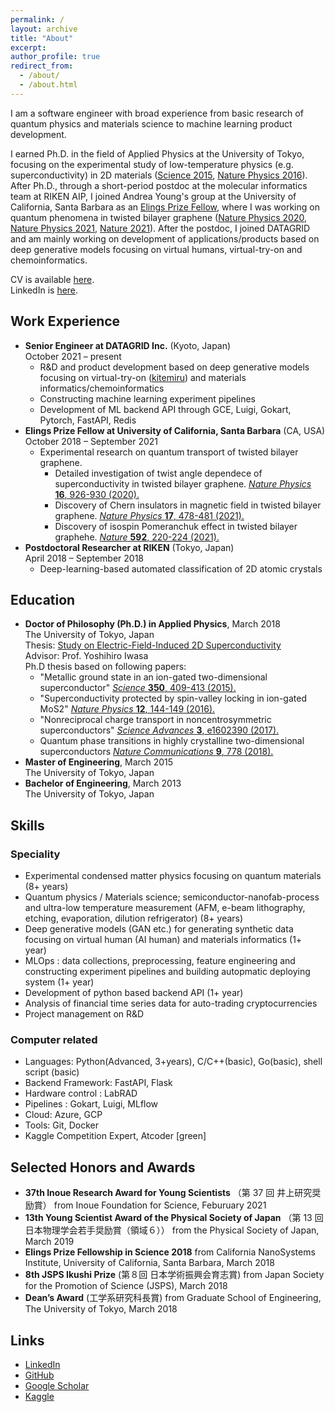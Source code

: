 ```yaml
---
permalink: /
layout: archive
title: "About"
excerpt:
author_profile: true
redirect_from:
  - /about/
  - /about.html
---
```


I am a software engineer with broad experience from basic research of quantum physics and materials science to machine learning product development.

I earned Ph.D. in the field of Applied Physics at the University of Tokyo, focusing on the experimental study of low-temperature physics (e.g. superconductivity) in 2D materials ([Science 2015](https://science.sciencemag.org/content/350/6259/409), [Nature Physics 2016](https://www.nature.com/articles/nphys3580)). After Ph.D., through a short-period postdoc at the molecular informatics team at RIKEN AIP, I joined Andrea Young's group at the University of California, Santa Barbara as an [Elings Prize Fellow](https://www.cnsi.ucsb.edu/programs/elings-fellowships), where I was working on quantum phenomena in twisted bilayer graphene ([Nature Physics 2020](https://www.nature.com/articles/s41567-020-0928-3), [Nature Physics 2021](https://www.nature.com/articles/s41567-020-01129-4), [Nature 2021](https://www.nature.com/articles/s41586-021-03409-2)). After the postdoc, I joined DATAGRID and am mainly working on development of applications/products based on deep generative models focusing on virtual humans, virtual-try-on and chemoinformatics.

CV is available [here](https://www.yusaito.com/files/yusaito_CV.pdf).<br>
LinkedIn is [here](https://www.linkedin.com/in/yu-saito-03080088/).

## Work Experience

- **Senior Engineer at DATAGRID Inc.** (Kyoto, Japan)<br>
  October 2021 – present
  - R&D and product development based on deep generative models focusing on virtual-try-on ([kitemiru](https://kitemiru.tech/)) and materials informatics/chemoinformatics
  - Constructing machine learning experiment pipelines
  - Development of ML backend API through GCE, Luigi, Gokart, Pytorch, FastAPI, Redis
- **Elings Prize Fellow at University of California, Santa Barbara** (CA, USA)<br>
  October 2018 – September 2021
  - Experimental research on quantum transport of twisted bilayer graphene.
    - Detailed investigation of twist angle dependece of superconductivity in twisted bilayer graphene. [_Nature Physics_ **16**, 926-930 (2020).](https://www.nature.com/articles/s41567-020-0928-3)
    - Discovery of Chern insulators in magnetic field in twisted bilayer graphene. [_Nature Physics_ **17**, 478-481 (2021).](https://www.nature.com/articles/s41567-020-01129-4)
    - Discovery of isospin Pomeranchuk effect in twisted bilayer graphehe. [_Nature_ **592**, 220-224 (2021).](https://www.nature.com/articles/s41586-021-03409-2)
- **Postdoctoral Researcher at RIKEN** (Tokyo, Japan)<br>
  April 2018 – September 2018
  - Deep-learning-based automated classification of 2D atomic crystals

## Education

- **Doctor of Philosophy (Ph.D.) in Applied Physics**, March 2018<br>
  The University of Tokyo, Japan<br>
  Thesis: [Study on Electric-Field-Induced 2D Superconductivity](https://repository.dl.itc.u-tokyo.ac.jp/record/52951/files/A34770.pdf)<br>
  Advisor: Prof. Yoshihiro Iwasa<br>
  Ph.D thesis based on following papers:
  - "Metallic ground state in an ion-gated two-dimensional superconductor" [_Science_ **350**, 409-413 (2015).](https://science.sciencemag.org/content/350/6259/409)
  - "Superconductivity protected by spin-valley locking in ion-gated MoS2" [_Nature Physics_ **12**, 144-149 (2016).](https://www.nature.com/articles/nphys3580)
  - "Nonreciprocal charge transport in noncentrosymmetric superconductors" [_Science Advances_ **3**, e1602390 (2017).](https://advances.sciencemag.org/content/3/4/e1602390)
  - Quantum phase transitions in highly crystalline two-dimensional superconductors [_Nature Communications_ **9**, 778 (2018).](https://www.nature.com/articles/s41467-018-03275-z)
- **Master of Engineering**, March 2015<br>
  The University of Tokyo, Japan
  <br>
- **Bachelor of Engineering**, March 2013<br>
  The University of Tokyo, Japan

## Skills

### Speciality

- Experimental condensed matter physics focusing on quantum materials (8+ years)
- Quantum physics / Materials science; semiconductor-nanofab-process and ultra-low temperature measurement (AFM, e-beam lithography, etching, evaporation, dilution refrigerator) (8+ years)
- Deep generative models (GAN etc.) for generating synthetic data focusing on virtual human (AI human) and materials informatics (1+ year)
- MLOps : data collections, preprocessing, feature engineering and constructing experiment pipelines and building autopmatic deploying system (1+ year)
- Development of python based backend API (1+ year)
- Analysis of financial time series data for auto-trading cryptocurrencies
- Project management on R&D

### Computer related

- Languages: Python(Advanced, 3+years), C/C++(basic), Go(basic), shell script (basic)
- Backend Framework: FastAPI, Flask
- Hardware control : LabRAD
- Pipelines : Gokart, Luigi, MLflow
- Cloud: Azure, GCP
- Tools: Git, Docker
- Kaggle Competition Expert, Atcoder [green]

## Selected Honors and Awards

- **37th Inoue Research Award for Young Scientists** （第 37 回 井上研究奨励賞） from Inoue Foundation for Science, Feburuary 2021
- **13th Young Scientist Award of the Physical Society of Japan** （第 13 回 日本物理学会若手奨励賞（領域６）） from the Physical Society of Japan, March 2019
- **Elings Prize Fellowship in Science 2018**
  from California NanoSystems Institute, University of California, Santa Barbara, March 2018
- **8th JSPS Ikushi Prize** (第８回 日本学術振興会育志賞) from Japan Society for the Promotion of Science (JSPS), March 2018
- **Dean’s Award** (工学系研究科長賞) from Graduate School of Engineering, The University of Tokyo, March 2018

## Links

- [LinkedIn](https://www.linkedin.com/in/yu-saito-03080088/)
- [GitHub](https://github.com/yseeker)
- [Google Scholar](https://scholar.google.com/citations?hl=en&user=M3gyCrUAAAAJ)
- [Kaggle](https://www.kaggle.com/Yseeker)
